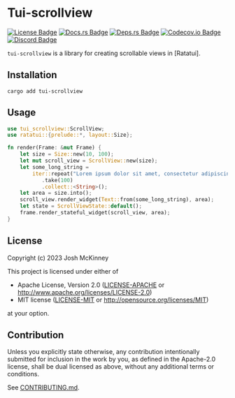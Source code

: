 <!-- cargo-rdme start -->

# Tui-scrollview

[![License Badge]](#license) [![Docs.rs Badge]][API Docs] [![Deps.rs Badge]][Dependencies]
[![Codecov.io Badge]][Coverage] [![Discord Badge]][Ratatui Discord]

`tui-scrollview` is a library for creating scrollable views in [Ratatui].

## Installation

```shell
cargo add tui-scrollview
```

## Usage

```rust
use tui_scrollview::ScrollView;
use ratatui::{prelude::*, layout::Size};

fn render(Frame: &mut Frame) {
    let size = Size::new(10, 100);
    let mut scroll_view = ScrollView::new(size);
    let some_long_string =
        iter::repeat("Lorem ipsum dolor sit amet, consectetur adipiscing elit.\n")
           .take(100)
           .collect::<String>();
    let area = size.into();
    scroll_view.render_widget(Text::from(some_long_string), area);
    let state = ScrollViewState::default();
    frame.render_stateful_widget(scroll_view, area);
}
```

[License Badge]: https://img.shields.io/crates/l/tui-scrollview?style=for-the-badge
[Docs.rs Badge]: https://img.shields.io/docsrs/tui-scrollview?logo=rust&style=for-the-badge
[Deps.rs Badge]: https://deps.rs/repo/github/joshka/tui-scrollview/status.svg?style=for-the-badge
[Codecov.io Badge]: https://img.shields.io/codecov/c/github/joshka/tui-scrollview?logo=codecov&style=for-the-badge&token=BAQ8SOKEST
[Discord Badge]: https://img.shields.io/discord/1070692720437383208?label=ratatui+discord&logo=discord&style=for-the-badge

[API Docs]: https://docs.rs/crate/tui-scrollview/
[Dependencies]: https://deps.rs/repo/github/joshka/tui-scrollview
[Coverage]: https://app.codecov.io/gh/joshka/tui-scrollview
[Ratatui Discord]: https://discord.gg/pMCEU9hNEj

<!-- cargo-rdme end -->

## License

Copyright (c) 2023 Josh McKinney

This project is licensed under either of

* Apache License, Version 2.0
   ([LICENSE-APACHE](LICENSE-APACHE) or <http://www.apache.org/licenses/LICENSE-2.0>)
* MIT license
   ([LICENSE-MIT](LICENSE-MIT) or <http://opensource.org/licenses/MIT>)

at your option.

## Contribution

Unless you explicitly state otherwise, any contribution intentionally submitted
for inclusion in the work by you, as defined in the Apache-2.0 license, shall be
dual licensed as above, without any additional terms or conditions.

See [CONTRIBUTING.md](CONTRIBUTING.md).
